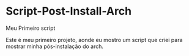 # Script-Post-Install-Arch
Meu Primeiro script

Este é meu primeiro projeto, aonde eu mostro
um script que criei para mostrar minha pós-instalação do arch.
